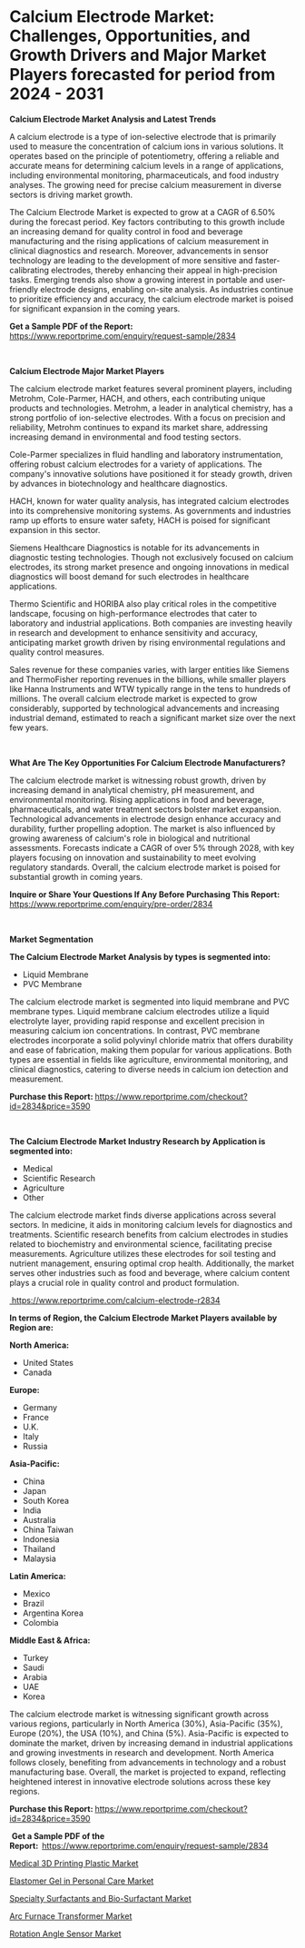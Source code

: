 <p><h1>Calcium Electrode Market: Challenges, Opportunities, and Growth Drivers and Major Market Players forecasted for period from 2024 - 2031</h1></p><p><strong>Calcium Electrode Market Analysis and Latest Trends</strong></p>
<p><p>A calcium electrode is a type of ion-selective electrode that is primarily used to measure the concentration of calcium ions in various solutions. It operates based on the principle of potentiometry, offering a reliable and accurate means for determining calcium levels in a range of applications, including environmental monitoring, pharmaceuticals, and food industry analyses. The growing need for precise calcium measurement in diverse sectors is driving market growth.</p><p>The Calcium Electrode Market is expected to grow at a CAGR of 6.50% during the forecast period. Key factors contributing to this growth include an increasing demand for quality control in food and beverage manufacturing and the rising applications of calcium measurement in clinical diagnostics and research. Moreover, advancements in sensor technology are leading to the development of more sensitive and faster-calibrating electrodes, thereby enhancing their appeal in high-precision tasks. Emerging trends also show a growing interest in portable and user-friendly electrode designs, enabling on-site analysis. As industries continue to prioritize efficiency and accuracy, the calcium electrode market is poised for significant expansion in the coming years.</p></p>
<p><strong>Get a Sample PDF of the Report:&nbsp;</strong> <a href="https://www.reportprime.com/enquiry/request-sample/2834?utm_campaign=1294&utm_medium=2&utm_source=Github&utm_content=ia&utm_term=18102024&utm_id=calcium-electrode">https://www.reportprime.com/enquiry/request-sample/2834</a></p>
<p>&nbsp;</p>
<p><strong>Calcium Electrode Major Market Players</strong></p>
<p><p>The calcium electrode market features several prominent players, including Metrohm, Cole-Parmer, HACH, and others, each contributing unique products and technologies. Metrohm, a leader in analytical chemistry, has a strong portfolio of ion-selective electrodes. With a focus on precision and reliability, Metrohm continues to expand its market share, addressing increasing demand in environmental and food testing sectors.</p><p>Cole-Parmer specializes in fluid handling and laboratory instrumentation, offering robust calcium electrodes for a variety of applications. The company's innovative solutions have positioned it for steady growth, driven by advances in biotechnology and healthcare diagnostics.</p><p>HACH, known for water quality analysis, has integrated calcium electrodes into its comprehensive monitoring systems. As governments and industries ramp up efforts to ensure water safety, HACH is poised for significant expansion in this sector.</p><p>Siemens Healthcare Diagnostics is notable for its advancements in diagnostic testing technologies. Though not exclusively focused on calcium electrodes, its strong market presence and ongoing innovations in medical diagnostics will boost demand for such electrodes in healthcare applications.</p><p>Thermo Scientific and HORIBA also play critical roles in the competitive landscape, focusing on high-performance electrodes that cater to laboratory and industrial applications. Both companies are investing heavily in research and development to enhance sensitivity and accuracy, anticipating market growth driven by rising environmental regulations and quality control measures.</p><p>Sales revenue for these companies varies, with larger entities like Siemens and ThermoFisher reporting revenues in the billions, while smaller players like Hanna Instruments and WTW typically range in the tens to hundreds of millions. The overall calcium electrode market is expected to grow considerably, supported by technological advancements and increasing industrial demand, estimated to reach a significant market size over the next few years.</p></p>
<p>&nbsp;</p>
<p><strong>What Are The Key Opportunities For Calcium Electrode Manufacturers?</strong></p>
<p><p>The calcium electrode market is witnessing robust growth, driven by increasing demand in analytical chemistry, pH measurement, and environmental monitoring. Rising applications in food and beverage, pharmaceuticals, and water treatment sectors bolster market expansion. Technological advancements in electrode design enhance accuracy and durability, further propelling adoption. The market is also influenced by growing awareness of calcium's role in biological and nutritional assessments. Forecasts indicate a CAGR of over 5% through 2028, with key players focusing on innovation and sustainability to meet evolving regulatory standards. Overall, the calcium electrode market is poised for substantial growth in coming years.</p></p>
<p><strong>Inquire or Share Your Questions If Any Before Purchasing This Report:</strong> <a href="https://www.reportprime.com/enquiry/pre-order/2834?utm_campaign=1294&utm_medium=2&utm_source=Github&utm_content=ia&utm_term=18102024&utm_id=calcium-electrode">https://www.reportprime.com/enquiry/pre-order/2834</a></p>
<p>&nbsp;</p>
<p><strong>Market Segmentation</strong></p>
<p><strong>The Calcium Electrode Market Analysis by types is segmented into:</strong></p>
<p><ul><li>Liquid Membrane</li><li>PVC Membrane</li></ul></p>
<p><p>The calcium electrode market is segmented into liquid membrane and PVC membrane types. Liquid membrane calcium electrodes utilize a liquid electrolyte layer, providing rapid response and excellent precision in measuring calcium ion concentrations. In contrast, PVC membrane electrodes incorporate a solid polyvinyl chloride matrix that offers durability and ease of fabrication, making them popular for various applications. Both types are essential in fields like agriculture, environmental monitoring, and clinical diagnostics, catering to diverse needs in calcium ion detection and measurement.</p></p>
<p><strong>Purchase this Report:&nbsp;</strong><a href="https://www.reportprime.com/checkout?id=2834&price=3590&utm_campaign=1294&utm_medium=2&utm_source=Github&utm_content=ia&utm_term=18102024&utm_id=calcium-electrode">https://www.reportprime.com/checkout?id=2834&price=3590</a></p>
<p>&nbsp;</p>
<p><strong>The Calcium Electrode Market Industry Research by Application is segmented into:</strong></p>
<p><ul><li>Medical</li><li>Scientific Research</li><li>Agriculture</li><li>Other</li></ul></p>
<p><p>The calcium electrode market finds diverse applications across several sectors. In medicine, it aids in monitoring calcium levels for diagnostics and treatments. Scientific research benefits from calcium electrodes in studies related to biochemistry and environmental science, facilitating precise measurements. Agriculture utilizes these electrodes for soil testing and nutrient management, ensuring optimal crop health. Additionally, the market serves other industries such as food and beverage, where calcium content plays a crucial role in quality control and product formulation.</p></p>
<p><a href="https://www.reportprime.com/calcium-electrode-r2834?utm_campaign=1294&utm_medium=2&utm_source=Github&utm_content=ia&utm_term=18102024&utm_id=calcium-electrode">&nbsp;https://www.reportprime.com/calcium-electrode-r2834</a></p>
<p><strong>In terms of Region, the Calcium Electrode Market Players available by Region are:</strong></p>
<p>
    <p> <strong> North America: </strong>
        <ul>
            <li>United States</li>
            <li>Canada</li>
        </ul>
        </p> 
    <p> <strong> Europe: </strong>
        <ul>
            <li>Germany</li>
            <li>France</li>
            <li>U.K.</li>
            <li>Italy</li>
            <li>Russia</li>
        </ul>
        </p> 
    <p> <strong> Asia-Pacific: </strong>
        <ul>
            <li>China</li>
            <li>Japan</li>
            <li>South Korea</li>
            <li>India</li>
            <li>Australia</li>
            <li>China Taiwan</li>
            <li>Indonesia</li>
            <li>Thailand</li>
            <li>Malaysia</li>
        </ul>
        </p> 
    <p> <strong> Latin America: </strong>
        <ul>
            <li>Mexico</li>
            <li>Brazil</li>
            <li>Argentina Korea</li>
            <li>Colombia</li>
        </ul>
        </p> 
    <p> <strong> Middle East & Africa: </strong>
        <ul>
            <li>Turkey</li>
            <li>Saudi</li>
            <li>Arabia</li>
            <li>UAE</li>
            <li>Korea</li>
        </ul>
    </p>
    </p>
<p><p>The calcium electrode market is witnessing significant growth across various regions, particularly in North America (30%), Asia-Pacific (35%), Europe (20%), the USA (10%), and China (5%). Asia-Pacific is expected to dominate the market, driven by increasing demand in industrial applications and growing investments in research and development. North America follows closely, benefiting from advancements in technology and a robust manufacturing base. Overall, the market is projected to expand, reflecting heightened interest in innovative electrode solutions across these key regions.</p></p>
<p><strong>Purchase this Report: </strong><a href="https://www.reportprime.com/checkout?id=2834&price=3590&utm_campaign=1294&utm_medium=2&utm_source=Github&utm_content=ia&utm_term=18102024&utm_id=calcium-electrode">https://www.reportprime.com/checkout?id=2834&price=3590</a></p>
<p>&nbsp;<strong>Get a Sample PDF of the Report:&nbsp;&nbsp;</strong><a href="https://www.reportprime.com/enquiry/request-sample/2834?utm_campaign=1294&utm_medium=2&utm_source=Github&utm_content=ia&utm_term=18102024&utm_id=calcium-electrode">https://www.reportprime.com/enquiry/request-sample/2834</a></p>
<p><strong></strong></p>
<p><p><a href="https://www.linkedin.com/pulse/medical-3d-printing-plastic-market-evolution-regional-adaptations-gaawc?utm_campaign=1294&utm_medium=2&utm_source=Github&utm_content=ia&utm_term=18102024&utm_id=calcium-electrode">Medical 3D Printing Plastic Market</a></p><p><a href="https://www.linkedin.com/pulse/market-insights-global-elastomer-gel-personal-care-nxyuc?utm_campaign=1294&utm_medium=2&utm_source=Github&utm_content=ia&utm_term=18102024&utm_id=calcium-electrode">Elastomer Gel in Personal Care Market</a></p><p><a href="https://www.linkedin.com/pulse/specialty-surfactants-bio-surfactant-market-trends-growth-outlook-wxtgc?utm_campaign=1294&utm_medium=2&utm_source=Github&utm_content=ia&utm_term=18102024&utm_id=calcium-electrode">Specialty Surfactants and Bio-Surfactant Market</a></p><p><a href="https://issuu.com/reportprime-2/docs/arc-furnace-transformer-market-size_56bed5f44d0daf?utm_campaign=1294&utm_medium=2&utm_source=Github&utm_content=ia&utm_term=18102024&utm_id=calcium-electrode">Arc Furnace Transformer Market</a></p><p><a href="https://github.com/marloy8/Market-Research-Report-List-6/blob/main/rotation-angle-sensor-market.md?utm_campaign=1294&utm_medium=2&utm_source=Github&utm_content=ia&utm_term=18102024&utm_id=calcium-electrode">Rotation Angle Sensor Market</a></p></p>
